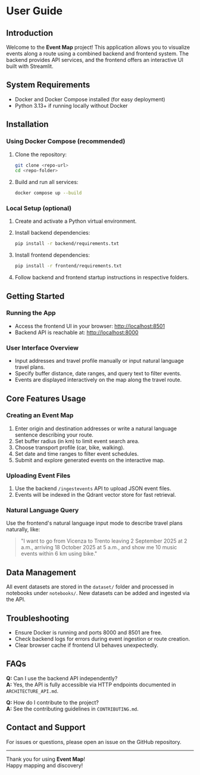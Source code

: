 
# User Guide

## Introduction

Welcome to the **Event Map** project! This application allows you to visualize events along a route using a combined backend and frontend system. The backend provides API services, and the frontend offers an interactive UI built with Streamlit.

## System Requirements

- Docker and Docker Compose installed (for easy deployment)  
- Python 3.13+ if running locally without Docker

## Installation

### Using Docker Compose (recommended)

1. Clone the repository:

    ```bash
    git clone <repo-url>
    cd <repo-folder>
    ```

2. Build and run all services:

    ```bash
    docker compose up --build
    ```

### Local Setup (optional)

1. Create and activate a Python virtual environment.

2. Install backend dependencies:

    ```bash
    pip install -r backend/requirements.txt
    ```

3. Install frontend dependencies:

    ```bash
    pip install -r frontend/requirements.txt
    ```

4. Follow backend and frontend startup instructions in respective folders.

## Getting Started

### Running the App

- Access the frontend UI in your browser: [http://localhost:8501](http://localhost:8501)  
- Backend API is reachable at: [http://localhost:8000](http://localhost:8000)

### User Interface Overview

- Input addresses and travel profile manually or input natural language travel plans.
- Specify buffer distance, date ranges, and query text to filter events.
- Events are displayed interactively on the map along the travel route.

## Core Features Usage

### Creating an Event Map

1. Enter origin and destination addresses or write a natural language sentence describing your route.
2. Set buffer radius (in km) to limit event search area.
3. Choose transport profile (car, bike, walking).
4. Set date and time ranges to filter event schedules.
5. Submit and explore generated events on the interactive map.

### Uploading Event Files

1. Use the backend `/ingestevents` API to upload JSON event files.
2. Events will be indexed in the Qdrant vector store for fast retrieval.

### Natural Language Query

Use the frontend's natural language input mode to describe travel plans naturally, like:

> "I want to go from Vicenza to Trento leaving 2 September 2025 at 2 a.m., arriving 18 October 2025 at 5 a.m., and show me 10 music events within 6 km using bike."

## Data Management

All event datasets are stored in the `dataset/` folder and processed in notebooks under `notebooks/`. New datasets can be added and ingested via the API.

## Troubleshooting

- Ensure Docker is running and ports 8000 and 8501 are free.
- Check backend logs for errors during event ingestion or route creation.
- Clear browser cache if frontend UI behaves unexpectedly.

## FAQs

**Q:** Can I use the backend API independently?  
**A:** Yes, the API is fully accessible via HTTP endpoints documented in `ARCHITECTURE_API.md`.

**Q:** How do I contribute to the project?  
**A:** See the contributing guidelines in `CONTRIBUTING.md`.

## Contact and Support

For issues or questions, please open an issue on the GitHub repository.

---

Thank you for using **Event Map**!  
Happy mapping and discovery!
